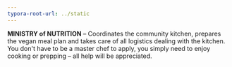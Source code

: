 ```yaml
---
typora-root-url: ../static
---
```


**MINISTRY of NUTRITION** – Coordinates the community kitchen, prepares the vegan meal plan and takes care of all logistics dealing with the kitchen.   You don't have to be a master chef to apply, you simply need to enjoy cooking or prepping – all help will be appreciated.

